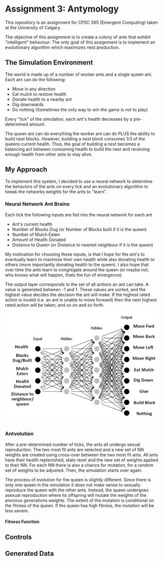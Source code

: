 # Assignment 3: Antymology

This repository is an assignment for CPSC 565 (Emergent Computing) taken at the University of Calgary.

The objective of this assignment is to create a colony of ants that exhibit "intelligent" behaviour. The only goal of this assignment is to implement an evolutionary algorithm which maximizes nest production.

## The Simulation Environment
The world is made up of a number of worker ants and a single queen ant. Each ant can do the following:
- Move in any direction
- Eat mulch to restore health
- Donate health to a nearby ant
- Dig downwards
- Do nothing (Sometimes the only way to win the game is not to play)

Every "tick" of the simulation, each ant's health decreases by a pre-determined amount.

The queen ant can do everything the worker ant can do PLUS the ability to build nest blocks. However, building a nest block consumes 1/3 of the queens current health. Thus, the goal of building a nest becomes a balancing act between consuming health to build the nest and receiving enough health from other ants to stay alive.

## My Approach
To implement this system, I decided to use a neural network to determine the behaviors of the ants on every tick and an evolutionary algorithm to tweak the networks weights for the ants to "learn".

### Neural Network Ant Brains
Each tick the following inputs are fed into the neural network for each ant
- Ant's current health
- Number of Blocks Dug (or Number of Blocks built if it is the queen)
- Number of Mulch Eaten
- Amount of Health Donated
- Distance to Queen (or Distance to nearest neighbour if it is the queen)

My motivation for choosing these inputs, is that I hope for the ant's to eventually learn to maximize their own health while also donating health to others (more importantly donating health to the queen). I also hope that over time the ants learn to congregate around the queen (or maybe not, who knows what will happen, thats the fun of emergence).

The output layer corresponds to the set of all actions an ant can take. A value is generated between -1 and 1. These values are sorted, and the highest value decides the decision the ant will make. If the highest rated action is invalid (i.e. an ant is unable to move forward) then the next highest rated action will be taken, and so on and so forth.

![NNTop](Images/NNTopology.png)

### Antvolution
After a pre-determined number of ticks, the ants all undergo sexual reproduction. The two most fit ants are selected and a new set of NN weights are created using cross-over between the two most fit ants. All ants have their health replenished, stats reset and the new set of weights applied to their NN. For each NN there is also a chance for mutation, for a random set of weights to be adjusted. Then, the simulation starts over again.

The process of evolution for the queen is slightly different. Since there is only one queen in the simulation it does not make sense to sexually reproduce the queen with the other ants. Instead, the queen undergoes asexual reproduction where its offspring will mutate the weights of the previous generations weights. The extent of the mutation is conditional on the fitness of the queen. If the queen has high fitness, the mutation will be less severe.

#### Fitness Function


## Controls

## Generated Data
